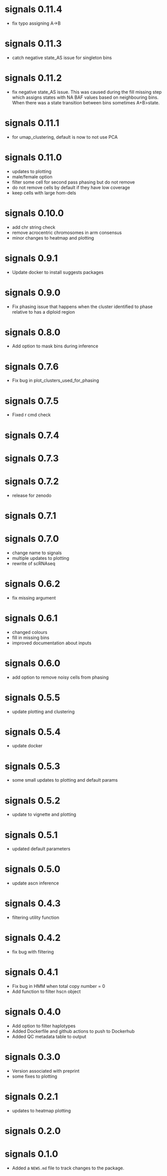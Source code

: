 # signals 0.11.4

* fix typo assigning A->B

# signals 0.11.3

* catch negative state_AS issue for singleton bins

# signals 0.11.2

* fix negative state_AS issue. This was caused during the fill missing step which
assigns states with NA BAF values based on neighbouring bins. When there was a 
state transition between bins sometimes A+B>state.

# signals 0.11.1

* for umap_clustering, default is now to not use PCA

# signals 0.11.0

* updates to plotting
* male/female option
* filter some cell for second pass phasing but do not remove
* do not remove cells by default if they have low coverage
* keep cells with large hom-dels

# signals 0.10.0

* add chr string check
* remove acrocentric chromosomes in arm consensus
* minor changes to heatmap and plotting

# signals 0.9.1

* Update docker to install suggests packages

# signals 0.9.0

* Fix phasing issue that happens when the cluster identified to phase relative to has a diploid region

# signals 0.8.0

* Add option to mask bins during inference

# signals 0.7.6

* Fix bug in plot_clusters_used_for_phasing

# signals 0.7.5

* Fixed r cmd check

# signals 0.7.4

# signals 0.7.3

# signals 0.7.2

* release for zenodo

# signals 0.7.1

# signals 0.7.0

* change name to signals
* multiple updates to plotting
* rewrite of scRNAseq

# signals 0.6.2

* fix missing argument

# signals 0.6.1

* changed colours
* fill in missing bins
* improved documentation about inputs

# signals 0.6.0

* add option to remove noisy cells from phasing

# signals 0.5.5

* update plotting and clustering

# signals 0.5.4

* update docker

# signals 0.5.3

* some small updates to plotting and default params

# signals 0.5.2

* update to vignette and plotting

# signals 0.5.1

* updated default parameters

# signals 0.5.0

* update ascn inference

# signals 0.4.3

* filtering utility function

# signals 0.4.2

* fix bug with filtering

# signals 0.4.1

* Fix bug in HMM when total copy number = 0
* Add function to filter hscn object

# signals 0.4.0

* Add option to filter haplotypes
* Added Dockerfile and github actions to push to Dockerhub
* Added QC metadata table to output

# signals 0.3.0

* Version associated with preprint
* some fixes to plotting

# signals 0.2.1

* updates to heatmap plotting

# signals 0.2.0

# signals 0.1.0

* Added a `NEWS.md` file to track changes to the package.
